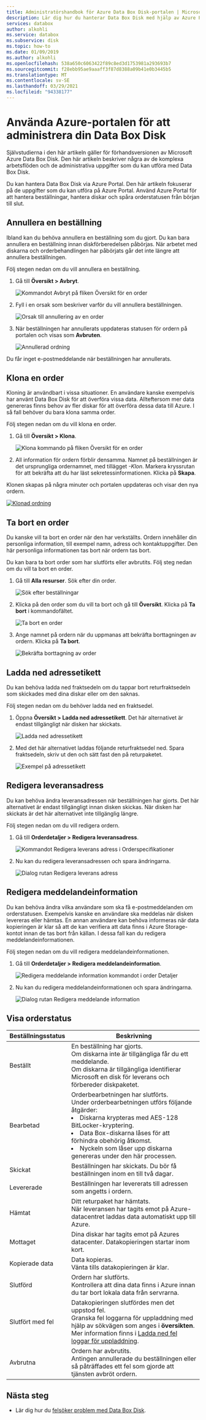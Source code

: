 ```yaml
---
title: Administratörshandbok för Azure Data Box Disk-portalen | Microsoft Docs
description: Lär dig hur du hanterar Data Box Disk med hjälp av Azure Portal. Hantera order, hantera diskar och spåra statusen för en order när den fortskrider.
services: databox
author: alkohli
ms.service: databox
ms.subservice: disk
ms.topic: how-to
ms.date: 01/09/2019
ms.author: alkohli
ms.openlocfilehash: 538a650c6063422f89c8ed3d1753981a293693b7
ms.sourcegitcommit: f28ebb95ae9aaaff3f87d8388a09b41e0b3445b5
ms.translationtype: MT
ms.contentlocale: sv-SE
ms.lasthandoff: 03/29/2021
ms.locfileid: "94338177"
---
```

# <a name="use-azure-portal-to-administer-your-data-box-disk"></a>Använda Azure-portalen för att administrera din Data Box Disk

Självstudierna i den här artikeln gäller för förhandsversionen av Microsoft Azure Data Box Disk. Den här artikeln beskriver några av de komplexa arbetsflöden och de administrativa uppgifter som du kan utföra med Data Box Disk. 

Du kan hantera Data Box Disk via Azure Portal. Den här artikeln fokuserar på de uppgifter som du kan utföra på Azure Portal. Använd Azure Portal för att hantera beställningar, hantera diskar och spåra orderstatusen från början till slut.

## <a name="cancel-an-order"></a>Annullera en beställning

Ibland kan du behöva annullera en beställning som du gjort. Du kan bara annullera en beställning innan diskförberedelsen påbörjas. När arbetet med diskarna och orderbehandlingen har påbörjats går det inte längre att annullera beställningen. 

Följ stegen nedan om du vill annullera en beställning.

1.  Gå till **Översikt > Avbryt**. 

    ![Kommandot Avbryt på fliken Översikt för en order](media/data-box-portal-ui-admin/portal-ui-admin-cancel-command.png)

2.  Fyll i en orsak som beskriver varför du vill annullera beställningen.  

    ![Orsak till annullering av en order](media/data-box-portal-ui-admin/portal-ui-admin-cancel-order-reason.png)

3.  När beställningen har annullerats uppdateras statusen för ordern på portalen och visas som **Avbruten**.

    ![Annullerad ordning](media/data-box-portal-ui-admin/portal-ui-admin-canceled-order.png)

Du får inget e-postmeddelande när beställningen har annullerats.

## <a name="clone-an-order"></a>Klona en order

Kloning är användbart i vissa situationer. En användare kanske exempelvis har använt Data Box Disk för att överföra vissa data. Allteftersom mer data genereras finns behov av fler diskar för att överföra dessa data till Azure. I så fall behöver du bara klona samma order.

Följ stegen nedan om du vill klona en order.

1.  Gå till **Översikt > Klona**. 

    ![Klona kommando på fliken Översikt för en order](media/data-box-portal-ui-admin/portal-ui-admin-clone-command.png)

2.  All information för ordern förblir densamma. Namnet på beställningen är det ursprungliga ordernamnet, med tillägget *-Klon*. Markera kryssrutan för att bekräfta att du har läst sekretessinformationen. Klicka på **Skapa**.    

Klonen skapas på några minuter och portalen uppdateras och visar den nya ordern.

[![Klonad ordning](media/data-box-portal-ui-admin/portal-ui-admin-cloned-order.png)](media/data-box-portal-ui-admin/portal-ui-admin-cloned-order.png#lightbox) 

## <a name="delete-order"></a>Ta bort en order

Du kanske vill ta bort en order när den har verkställts. Ordern innehåller din personliga information, till exempel namn, adress och kontaktuppgifter. Den här personliga informationen tas bort när ordern tas bort.

Du kan bara ta bort order som har slutförts eller avbrutits. Följ steg nedan om du vill ta bort en order.

1. Gå till **Alla resurser**. Sök efter din order.

    ![Sök efter beställningar](media/data-box-portal-ui-admin/portal-ui-admin-search-data-box-disk-orders.png)

2. Klicka på den order som du vill ta bort och gå till **Översikt**. Klicka på **Ta bort** i kommandofältet.

    ![Ta bort en order](media/data-box-portal-ui-admin/portal-ui-admin-delete-command.png)

3. Ange namnet på ordern när du uppmanas att bekräfta borttagningen av ordern. Klicka på **Ta bort**.

     ![Bekräfta borttagning av order](media/data-box-portal-ui-admin/portal-ui-admin-confirm-deletion.png)


## <a name="download-shipping-label"></a>Ladda ned adressetikett

Du kan behöva ladda ned fraktsedeln om du tappar bort returfraktsedeln som skickades med dina diskar eller om den saknas. 

Följ stegen nedan om du behöver ladda ned en fraktsedel.
1.  Öppna **Översikt > Ladda ned adressetikett**. Det här alternativet är endast tillgängligt när disken har skickats. 

    ![Ladda ned adressetikett](media/data-box-portal-ui-admin/portal-ui-admin-download-shipping-label.png)

2.  Med det här alternativet laddas följande returfraktsedel ned. Spara fraktsedeln, skriv ut den och sätt fast den på returpaketet.

    ![Exempel på adressetikett](media/data-box-portal-ui-admin/portal-ui-admin-example-shipping-label.png)

## <a name="edit-shipping-address"></a>Redigera leveransadress

Du kan behöva ändra leveransadressen när beställningen har gjorts. Det här alternativet är endast tillgängligt innan disken skickas. När disken har skickats är det här alternativet inte tillgänglig längre.

Följ stegen nedan om du vill redigera ordern.

1. Gå till **Orderdetaljer > Redigera leveransadress**.

    ![Kommandot Redigera leverans adress i Orderspecifikationer](media/data-box-portal-ui-admin/portal-ui-admin-edit-shipping-address-command.png)

2. Nu kan du redigera leveransadressen och spara ändringarna.

    ![Dialog rutan Redigera leverans adress](media/data-box-portal-ui-admin/portal-ui-admin-edit-shipping-address-dbox.png)

## <a name="edit-notification-details"></a>Redigera meddelandeinformation

Du kan behöva ändra vilka användare som ska få e-postmeddelanden om orderstatusen. Exempelvis kanske en användare ska meddelas när disken levereras eller hämtas. En annan användare kan behöva informeras när data kopieringen är klar så att de kan verifiera att data finns i Azure Storage-kontot innan de tas bort från källan. I dessa fall kan du redigera meddelandeinformationen.

Följ stegen nedan om du vill redigera meddelandeinformationen.

1. Gå till **Orderdetaljer > Redigera meddelandeinformation**.

    ![Redigera meddelande information kommandot i order Detaljer](media/data-box-portal-ui-admin/portal-ui-admin-edit-notification-details-command.png)

2. Nu kan du redigera meddelandeinformationen och spara ändringarna.
 
    ![Dialog rutan Redigera meddelande information](media/data-box-portal-ui-admin/portal-ui-admin-edit-notification-details-dbox.png)

## <a name="view-order-status"></a>Visa orderstatus

|Beställningsstatus |Beskrivning |
|---------|---------|
|Beställt     | En beställning har gjorts. <br> Om diskarna inte är tillgängliga får du ett meddelande. <br>Om diskarna är tillgängliga identifierar Microsoft en disk för leverans och förbereder diskpaketet.        |
|Bearbetad     | Orderbearbetningen har slutförts. <br> Under orderbearbetningen utförs följande åtgärder:<li>Diskarna krypteras med AES-128 BitLocker-kryptering. </li> <li>Data Box-diskarna låses för att förhindra obehörig åtkomst.</li><li>Nyckeln som låser upp diskarna genereras under den här processen.</li>        |
|Skickat     | Beställningen har skickats. Du bör få beställningen inom en till två dagar.        |
|Levererade     | Beställningen har levererats till adressen som angetts i ordern.        |
|Hämtat     |Ditt returpaket har hämtats. <br> När leveransen har tagits emot på Azure-datacentret laddas data automatiskt upp till Azure.         |
|Mottaget     | Dina diskar har tagits emot på Azures datacenter. Datakopieringen startar inom kort.        |
|Kopierade data     |Data kopieras.<br> Vänta tills datakopieringen är klar.         |
|Slutförd       |Ordern har slutförts.<br> Kontrollera att dina data finns i Azure innan du tar bort lokala data från servrarna.         |
|Slutfört med fel| Datakopieringen slutfördes men det uppstod fel. <br> Granska fel loggarna för uppladdning med hjälp av sökvägen som anges i **översikten**. Mer information finns i [Ladda ned fel loggar för uppladdning](data-box-disk-troubleshoot-upload.md#download-logs).   |
|Avbrutna            |Ordern har avbrutits. <br> Antingen annullerade du beställningen eller så påträffades ett fel som gjorde att tjänsten avbröt ordern.     |



## <a name="next-steps"></a>Nästa steg

- Lär dig hur du [felsöker problem med Data Box Disk](data-box-disk-troubleshoot.md).
